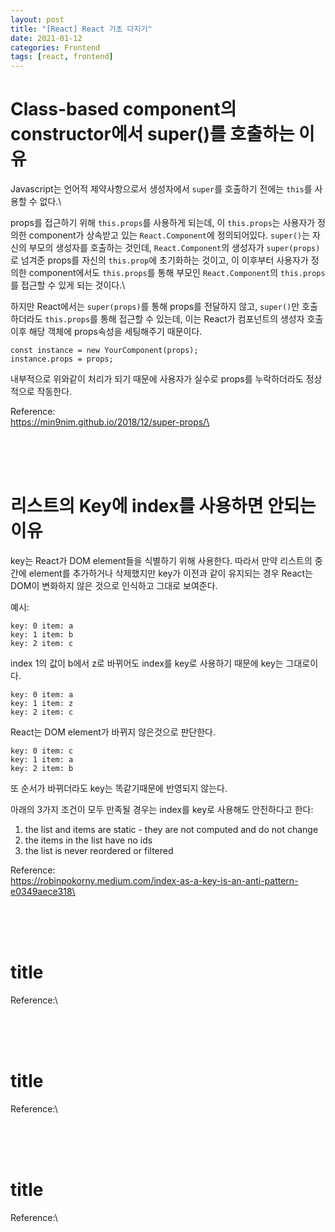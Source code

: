 ```yaml
---
layout: post
title: "[React] React 기초 다지기"
date: 2021-01-12
categories: Frontend
tags: [react, frontend]
---
```


# Class-based component의 constructor에서 super()를 호출하는 이유
Javascript는 언어적 제약사항으로서 생성자에서 `super`를 호출하기 전에는 `this`를 사용할 수 없다.\

props를 접근하기 위해 `this.props`를 사용하게 되는데, 이 `this.props`는 사용자가 정의한 component가 상속받고 있는 `React.Component`에 정의되어있다. `super()`는 자신의 부모의 생성자를 호출하는 것인데, `React.Component`의 생성자가 `super(props)`로 넘겨준 props를 자신의 `this.prop`에 초기화하는 것이고, 이 이후부터 사용자가 정의한 component에서도 `this.props`를 통해 부모인 `React.Component`의 `this.props`를 접근할 수 있게 되는 것이다.\

하지만 React에서는 `super(props)`를 통해 props를 전달하지 않고, `super()`만 호출하더라도 `this.props`를 통해 접근할 수 있는데, 이는 React가 컴포넌트의 생성자 호출 이후 해당 객체에 props속성을 세팅해주기 때문이다.
```
const instance = new YourComponent(props);
instance.props = props;
```
내부적으로 위와같이 처리가 되기 때문에 사용자가 실수로 props를 누락하더라도 정상적으로 작동한다.

Reference:\
https://min9nim.github.io/2018/12/super-props/\

</br>
</br>
</br>

# 리스트의 Key에 index를 사용하면 안되는 이유
key는 React가 DOM element들을 식별하기 위해 사용한다. 따라서 만약 리스트의 중간에 element를 추가하거나 삭제했지만 key가 이전과 같이 유지되는 경우 React는 DOM이 변화하지 않은 것으로 인식하고 그대로 보여준다.

예시:
```
key: 0 item: a
key: 1 item: b
key: 2 item: c
```
index 1의 값이 b에서 z로 바뀌어도 index를 key로 사용하기 때문에 key는 그대로이다.
```
key: 0 item: a
key: 1 item: z
key: 2 item: c
```
React는 DOM element가 바뀌지 않은것으로 판단한다.
```
key: 0 item: c
key: 1 item: a
key: 2 item: b
```
또 순서가 바뀌더라도 key는 똑같기때문에 반영되지 않는다.

아래의 3가지 조건이 모두 만족될 경우는 index를 key로 사용해도 안전하다고 한다:
1. the list and items are static - they are not computed and do not change
2. the items in the list have no ids
3. the list is never reordered or filtered

Reference:\
https://robinpokorny.medium.com/index-as-a-key-is-an-anti-pattern-e0349aece318\

</br>
</br>
</br>

# title

Reference:\

</br>
</br>
</br>

# title

Reference:\

</br>
</br>
</br>

# title

Reference:\